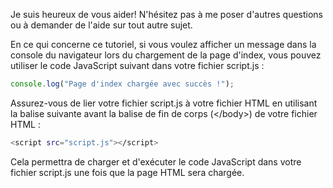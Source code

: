 Je suis heureux de vous aider! N'hésitez pas à me poser d'autres questions ou à demander de l'aide sur tout autre sujet.

En ce qui concerne ce tutoriel, si vous voulez afficher un message dans la console du navigateur lors du chargement de la page d'index, vous pouvez utiliser le code JavaScript suivant dans votre fichier script.js :
```javascript
console.log("Page d'index chargée avec succès !");
```
Assurez-vous de lier votre fichier script.js à votre fichier HTML en utilisant la balise suivante avant la balise de fin de corps (\</body>) de votre fichier HTML :
```bash
<script src="script.js"></script>
```
Cela permettra de charger et d'exécuter le code JavaScript dans votre fichier script.js une fois que la page HTML sera chargée.